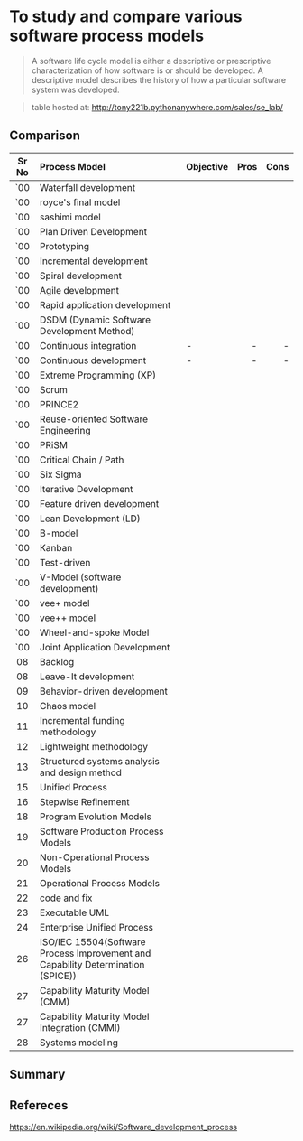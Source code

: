 To study and compare various software process models
====================================================
> A software life cycle model is either a descriptive or prescriptive characterization of how
software is or should be developed. A descriptive model describes the history of how a particular
software system was developed.

> table hosted at: http://tony221b.pythonanywhere.com/sales/se_lab/

Comparison
----------
| Sr No | Process Model                 | Objective | Pros | Cons |
| :---: |:---------------------         | :---------| ---: | ---: |
| `00    | Waterfall development         |  |  |  |
| `00    | royce's final model         |  |  |  |
| `00    | sashimi model         |  |  |  |
| `00    | Plan Driven Development      |  |  |  |
| `00    | Prototyping                   |  |  |  |
| `00    | Incremental development       |  |  |  |
| `00    | Spiral development            |  |  |  |
| `00    | Agile development             |  |  |  |
| `00    | Rapid application development |  |  |  |
| `00    | DSDM (Dynamic Software Development Method) |  |  |  |
| `00    | Continuous integration        | - | - | - |
| `00    | Continuous development        | - | - | - |
| `00    | Extreme Programming (XP)     |  |  |  |
| `00    | Scrum                        |  |  |  |
| `00    | PRINCE2                        |  |  |  |
| `00    | Reuse-oriented Software Engineering |  |  |  |
| `00    | PRiSM                        |  |  |  |
| `00    | Critical Chain / Path        |  |  |  |
| `00    | Six Sigma                        |  |  |  |
| `00    | Iterative Development        |  |  |  |
| `00    | Feature driven development |  |  |  |
| `00    | Lean Development (LD) |  |  |  |
| `00    | B-model |  |  |  |
| `00    | Kanban |  |  |  |
| `00    | Test-driven |  |  |  |
| `00    | V-Model (software development)|  |  |  |
| `00    | vee+ model               |  |  |  |
| `00    | vee++ model               |  |  |  |
| `00    | Wheel-and-spoke Model |  |  |  |
| `00    | Joint Application Development |  |  |  |
| 08    | Backlog          |  |  |  |
| 08    | Leave-It development          |  |  |  |
| 09    | Behavior-driven development   |  |  |  |
| 10    | Chaos model                   |  |  |  |
| 11    | Incremental funding methodology |  |  |  |
| 12    | Lightweight methodology       |  |  |  |
| 13    | Structured systems analysis and design method |  |  |  |
| 15    | Unified Process               |  |  |  |
| 16    | Stepwise Refinement           |  |  |  |
| 18    | Program Evolution Models      |  |  |  |
| 19    | Software Production Process Models |  |  |  |
| 20    | Non-Operational Process Models |  |  |  |
| 21    | Operational Process Models     |  |  |  |
| 22    | code and fix                   |  |  |  |
| 23    | Executable UML                 |  |  |  |
| 24    | Enterprise Unified Process     |  |  |  |
| 26    | ISO/IEC 15504(Software Process Improvement and Capability Determination (SPICE)) |  |  |  |
| 27    | Capability Maturity Model (CMM) |  |  |  |
| 27    | Capability Maturity Model Integration (CMMI) |  |  |  |
| 28    | Systems modeling |  |  |  |

Summary
-------


Refereces
---------
https://en.wikipedia.org/wiki/Software_development_process
